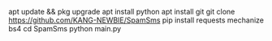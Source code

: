 apt update && pkg upgrade
apt install python
apt install git
git clone https://github.com/KANG-NEWBIE/SpamSms
pip install requests mechanize bs4
cd SpamSms
python main.py

